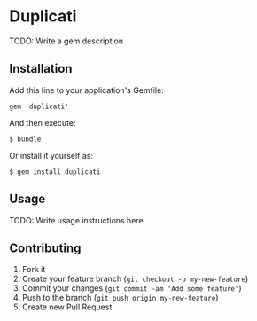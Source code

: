 # Duplicati

TODO: Write a gem description

## Installation

Add this line to your application's Gemfile:

    gem 'duplicati'

And then execute:

    $ bundle

Or install it yourself as:

    $ gem install duplicati

## Usage

TODO: Write usage instructions here

## Contributing

1. Fork it
2. Create your feature branch (`git checkout -b my-new-feature`)
3. Commit your changes (`git commit -am 'Add some feature'`)
4. Push to the branch (`git push origin my-new-feature`)
5. Create new Pull Request
